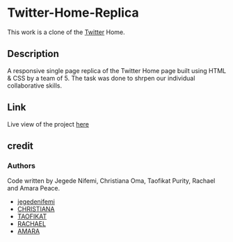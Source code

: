 # Twitter-Home-Replica
This work is a clone of the [Twitter](https://twitter.com/) Home.
## Description 
A responsive single page replica of the Twitter Home page built using HTML & CSS by a team of 5. The task was done to shrpen our individual collaborative skills.
## Link
Live view of the project [here](https://jegedenifemi.github.io/Twitter-Home-Replica/)
## credit
### Authors
Code written by Jegede Nifemi, Christiana Oma, Taofikat Purity, Rachael and Amara Peace.
* [jegedenifemi](https://mobile.twitter.com/jegedenifemi)
* [CHRISTIANA](https://github.com/Khryztie)
* [TAOFIKAT](https://github.com/Taofikatpurity01)
* [RACHAEL](https://github.com/Rachy222)
* [AMARA](https://github.com/amarapeace)
